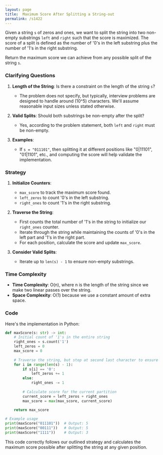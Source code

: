 ```yaml
---
layout: page
title:  Maximum Score After Splitting a String-out
permalink: /s1422
---
```


Given a string `s` of zeros and ones, we want to split the string into two non-empty substrings `left` and `right` such that the score is maximized. The score of a split is defined as the number of '0's in the left substring plus the number of '1's in the right substring.

Return the maximum score we can achieve from any possible split of the string `s`.

### Clarifying Questions

1. **Length of the String**: Is there a constraint on the length of the string `s`?
   - The problem does not specify, but typically, interview problems are designed to handle around \(10^5\) characters. We'll assume reasonable input sizes unless stated otherwise.

2. **Valid Splits**: Should both substrings be non-empty after the split?
   - Yes, according to the problem statement, both `left` and `right` must be non-empty.

3. **Examples**:
   - If `s = "011101"`, then splitting it at different positions like "0|11101", "01|1101", etc., and computing the score will help validate the implementation.

### Strategy

1. **Initialize Counters**: 
   - `max_score` to track the maximum score found.
   - `left_zeros` to count '0's in the left substring.
   - `right_ones` to count '1's in the right substring.

2. **Traverse the String**:
   - First counts the total number of '1's in the string to initialize our `right_ones` counter.
   - Iterate through the string while maintaining the counts of '0's in the left part and '1's in the right part.
   - For each position, calculate the score and update `max_score`.

3. **Consider Valid Splits**:
   - Iterate up to `len(s) - 1` to ensure non-empty substrings.

### Time Complexity

- **Time Complexity**: O(n), where n is the length of the string since we make two linear passes over the string.
- **Space Complexity**: O(1) because we use a constant amount of extra space.

### Code

Here's the implementation in Python:

```python
def maxScore(s: str) -> int:
    # Initial count of '1's in the entire string
    right_ones = s.count('1')
    left_zeros = 0
    max_score = 0
    
    # Traverse the string, but stop at second last character to ensure non-empty right substring
    for i in range(len(s) - 1):
        if s[i] == '0':
            left_zeros += 1
        else:
            right_ones -= 1
        
        # Calculate score for the current partition
        current_score = left_zeros + right_ones
        max_score = max(max_score, current_score)
    
    return max_score

# Example usage
print(maxScore("011101"))  # Output: 5
print(maxScore("00111"))   # Output: 5
print(maxScore("1111"))    # Output: 3
```

This code correctly follows our outlined strategy and calculates the maximum score possible after splitting the string at any given position.
